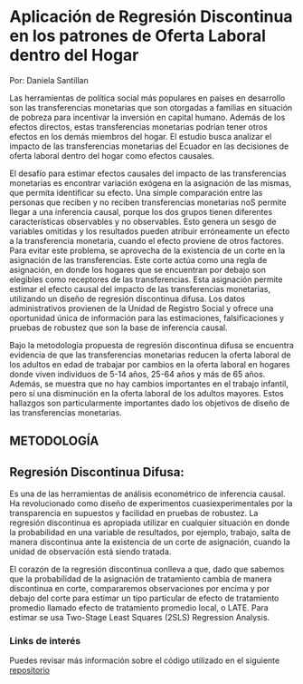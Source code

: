 # Aplicación de Regresión Discontinua en los patrones de Oferta Laboral dentro del Hogar

Por: Daniela Santillan 


Las herramientas de política social más populares en países en desarrollo son las transferencias monetarias que son otorgadas
a familias en situación de pobreza para incentivar la inversión en capital humano. Además de los efectos directos, estas transferencias 
monetarias podrían tener otros efectos en los demás miembros del hogar. El estudio busca analizar el impacto de las transferencias monetarias 
del Ecuador en las decisiones de oferta laboral dentro del hogar como efectos causales.


El desafío para estimar efectos causales del impacto de las transferencias monetarias es encontrar variación exógena en la asignación de 
las mismas, que permita identificar su efecto. Una simple comparación entre las personas que reciben y no reciben transferencias monetarias 
noS permite llegar a una inferencia causal, porque los dos grupos tienen diferentes características observables y no observables. Esto genera 
un sesgo de variables omitidas y los resultados pueden atribuir erróneamente un efecto a la transferencia monetaria, cuando el efecto proviene 
de otros factores. Para evitar este problema, se aprovecha de la existencia de un corte en la asignación de las transferencias. Este corte actúa 
como una regla de asignación, en donde los hogares que se encuentran por debajo son elegibles como receptores de las transferencias.
Esta asignación permite estimar el efecto causal del impacto de las transferencias monetarias, utilizando un diseño de regresión discontinua 
difusa. Los datos administrativos provienen de la Unidad de Registro Social y ofrece una oportunidad única de información para las estimaciones, 
falsificaciones y pruebas de robustez que son la base de inferencia causal.


Bajo la metodología propuesta de regresión discontinua difusa se encuentra evidencia de que las transferencias monetarias reducen 
la oferta laboral de los adultos en edad de trabajar por cambios en la oferta laboral en hogares donde viven individuos de 5-14 años, 
25-64 años y más de 65 años. Además, se muestra que no hay cambios importantes en el trabajo infantil, pero sí una disminución en la oferta
laboral de los adultos mayores. Estos hallazgos son particularmente importantes dado los objetivos de diseño de las transferencias monetarias. 


## METODOLOGÍA
## Regresión Discontinua Difusa:


Es una de las herramientas de análisis econométrico de inferencia causal. Ha revolucionado como diseño de experimentos cuasiexperimentales
por la transparencia en supuestos y facilidad en pruebas de robustez. La regresión discontinua es apropiada utilizar en cualquier situación 
en donde la probabilidad en una variable de resultados, por ejemplo, trabajo, salta de manera discontinua ante la existencia de un corte de 
asignación, cuando la unidad de observación está siendo tratada.


El corazón de la regresión discontinua conlleva a que, dado que sabemos que la probabilidad de la asignación de tratamiento cambia de manera 
discontinua en corte, compararemos observaciones por encima y por debajo del corte para estimar un tipo particular de efecto de tratamiento
promedio llamado efecto de tratamiento promedio local, o LATE. Para estimar se usa Two-Stage Least Squares (2SLS) Regression Analysis.


### Links de interés     
Puedes revisar más información sobre el código utilizado en el siguiente  [repositorio](https://github.com/mcondeca/REGRESIONDISCONTINUA)

